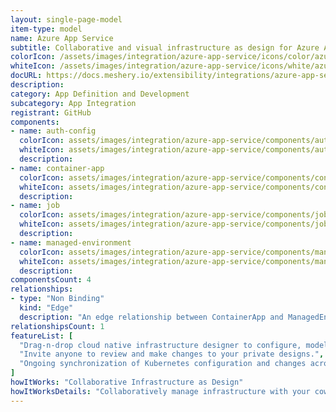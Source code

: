 ```yaml
---
layout: single-page-model
item-type: model
name: Azure App Service
subtitle: Collaborative and visual infrastructure as design for Azure App Service
colorIcon: /assets/images/integration/azure-app-service/icons/color/azure-app-service-color.svg
whiteIcon: /assets/images/integration/azure-app-service/icons/white/azure-app-service-white.svg
docURL: https://docs.meshery.io/extensibility/integrations/azure-app-service
description: 
category: App Definition and Development
subcategory: App Integration
registrant: GitHub
components: 
- name: auth-config
  colorIcon: assets/images/integration/azure-app-service/components/auth-config/icons/color/auth-config-color.svg
  whiteIcon: assets/images/integration/azure-app-service/components/auth-config/icons/white/auth-config-white.svg
  description: 
- name: container-app
  colorIcon: assets/images/integration/azure-app-service/components/container-app/icons/color/container-app-color.svg
  whiteIcon: assets/images/integration/azure-app-service/components/container-app/icons/white/container-app-white.svg
  description: 
- name: job
  colorIcon: assets/images/integration/azure-app-service/components/job/icons/color/job-color.svg
  whiteIcon: assets/images/integration/azure-app-service/components/job/icons/white/job-white.svg
  description: 
- name: managed-environment
  colorIcon: assets/images/integration/azure-app-service/components/managed-environment/icons/color/managed-environment-color.svg
  whiteIcon: assets/images/integration/azure-app-service/components/managed-environment/icons/white/managed-environment-white.svg
  description: 
componentsCount: 4
relationships: 
- type: "Non Binding"
  kind: "Edge"
  description: "An edge relationship between ContainerApp and ManagedEnvironment(azure-app-service)"
relationshipsCount: 1
featureList: [
  "Drag-n-drop cloud native infrastructure designer to configure, model, and deploy your workloads.",
  "Invite anyone to review and make changes to your private designs.",
  "Ongoing synchronization of Kubernetes configuration and changes across any number of clusters."
]
howItWorks: "Collaborative Infrastructure as Design"
howItWorksDetails: "Collaboratively manage infrastructure with your coworkers synchronously sharing the same designs."
---
```

